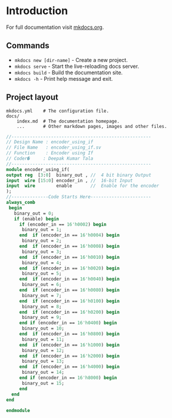 # Introduction

For full documentation visit [mkdocs.org](https://www.mkdocs.org).

## Commands

* `mkdocs new [dir-name]` - Create a new project.
* `mkdocs serve` - Start the live-reloading docs server.
* `mkdocs build` - Build the documentation site.
* `mkdocs -h` - Print help message and exit.

## Project layout

    mkdocs.yml    # The configuration file.
    docs/
        index.md  # The documentation homepage.
        ...       # Other markdown pages, images and other files.

```sv
//-----------------------------------------------------
// Design Name : encoder_using_if
// File Name   : encoder_using_if.sv
// Function    : Encoder using If
// Coder�     : Deepak Kumar Tala
//-----------------------------------------------------
module encoder_using_if(
output reg  [3:0]  binary_out , //  4 bit binary Output
input  wire [15:0] encoder_in , //  16-bit Input
input  wire        enable       //  Enable for the encoder
); 
//--------------Code Starts Here----------------------- 
always_comb
 begin 
   binary_out = 0; 
   if (enable) begin
     if (encoder_in == 16'h0002) begin
      binary_out = 1;
     end  if (encoder_in == 16'h0004) begin 
      binary_out = 2; 
     end  if (encoder_in == 16'h0008) begin 
      binary_out = 3; 
     end  if (encoder_in == 16'h0010) begin 
      binary_out = 4; 
     end  if (encoder_in == 16'h0020) begin 
      binary_out = 5; 
     end  if (encoder_in == 16'h0040) begin 
      binary_out = 6; 
     end  if (encoder_in == 16'h0080) begin 
      binary_out = 7; 
     end  if (encoder_in == 16'h0100) begin 
      binary_out = 8; 
     end  if (encoder_in == 16'h0200) begin 
      binary_out = 9; 
     end if (encoder_in == 16'h0400) begin 
      binary_out = 10; 
     end  if (encoder_in == 16'h0800) begin 
      binary_out = 11; 
     end  if (encoder_in == 16'h1000) begin
      binary_out = 12; 
     end  if (encoder_in == 16'h2000) begin 
      binary_out = 13;
     end  if (encoder_in == 16'h4000) begin 
      binary_out = 14; 
     end if (encoder_in == 16'h8000) begin 
      binary_out = 15; 
     end
  end
end
      
endmodule
```
